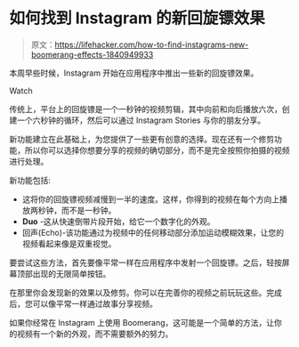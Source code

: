 # 如何找到 Instagram 的新回旋镖效果

> 原文：<https://lifehacker.com/how-to-find-instagrams-new-boomerang-effects-1840949933>

本周早些时候，Instagram 开始在应用程序中推出一些新的回旋镖效果。

Watch

传统上，平台上的回旋镖是一个一秒钟的视频剪辑，其中向前和向后播放六次，创建一个六秒钟的循环，然后可以通过 Instagram Stories 与你的朋友分享。

新功能建立在此基础上，为您提供了一些更有创意的选择。现在还有一个修剪功能，所以你可以选择你想要分享的视频的确切部分，而不是完全按照你拍摄的视频进行处理。

新功能包括:

*   这将你的回旋镖视频减慢到一半的速度。这样，你得到的视频在每个方向上播放两秒钟，而不是一秒钟。
*   **Duo** -这从快速倒带片段开始，给它一个数字化的外观。
*   回声(Echo)-该功能通过为视频中的任何移动部分添加运动模糊效果，让您的视频看起来像是双重视觉。

要尝试这些方法，首先要像平常一样在应用程序中发射一个回旋镖。之后，轻按屏幕顶部出现的无限简单按钮。

在那里你会发现新的效果以及修剪。你可以在完善你的视频之前玩玩这些。完成后，您可以像平常一样通过故事分享视频。

如果你经常在 Instagram 上使用 Boomerang，这可能是一个简单的方法，让你的视频有一个新的外观，而不需要额外的努力。